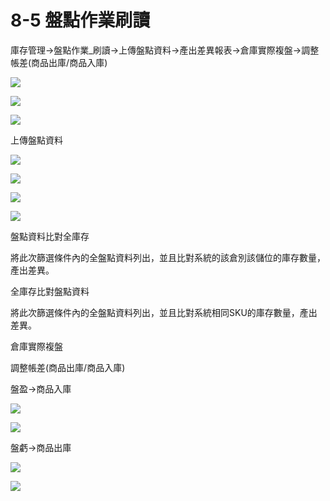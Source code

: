 # 8-5 盤點作業刷讀

庫存管理→盤點作業\_刷讀→上傳盤點資料→產出差異報表→倉庫實際複盤→調整帳差\(商品出庫/商品入庫\)

![](../.gitbook/assets/85.png)

![](../.gitbook/assets/85-1.png)

![](../.gitbook/assets/85-2.png)

上傳盤點資料

![](../.gitbook/assets/85-3.png)

![](../.gitbook/assets/85-4.png)

![](../.gitbook/assets/85-5.png)

![](../.gitbook/assets/85-6.png)

盤點資料比對全庫存

將此次篩選條件內的全盤點資料列出，並且比對系統的該倉別該儲位的庫存數量，產出差異。

全庫存比對盤點資料

將此次篩選條件內的全盤點資料列出，並且比對系統相同SKU的庫存數量，產出差異。

倉庫實際複盤

調整帳差\(商品出庫/商品入庫\)

盤盈→商品入庫

![](../.gitbook/assets/85-7.png)

![](../.gitbook/assets/85-8.png)

盤虧→商品出庫

![](../.gitbook/assets/85-9.png)

![](../.gitbook/assets/85-10.png)

